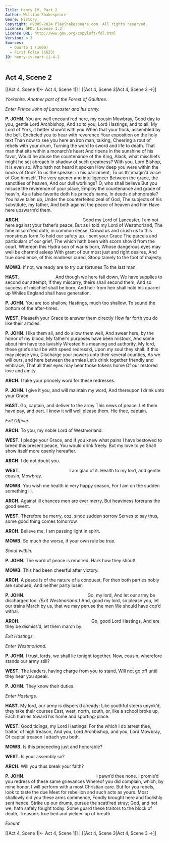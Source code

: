 ```yaml
---
Title: Henry IV, Part 2
Author: William Shakespeare
Genre: History
Copyright: ©2005-2024 PlayShakespeare.com. All rights reserved.
License: GFDL License 1.3
License URL: http://www.gnu.org/copyleft/fdl.html
Version: 4.3
Sources:
  - Quarto 1 (1600)
  - First Folio (1623)
ID: henry-iv-part-ii-4-2
---
```


## Act 4, Scene 2
[[Act 4, Scene 1|← Act 4, Scene 1]] | [[Act 4, Scene 3|Act 4, Scene 3 →]]

*Yorkshire. Another part of the Forest of Gaultree.*

*Enter Prince John of Lancaster and his army.*

**P. JOHN.**
You are well encount’red here, my cousin Mowbray,
Good day to you, gentle Lord Archbishop,
And so to you, Lord Hastings, and to all.
My Lord of York, it better show’d with you
When that your flock, assembled by the bell,
Encircled you to hear with reverence
Your exposition on the holy text
Than now to see you here an iron man, talking,
Cheering a rout of rebels with your drum,
Turning the word to sword and life to death.
That man that sits within a monarch’s heart
And ripens in the sunshine of his favor,
Would he abuse the countenance of the King,
Alack, what mischiefs might he set abroach
In shadow of such greatness? With you, Lord Bishop,
It is even so. Who hath not heard it spoken
How deep you were within the books of God?
To us the speaker in his parliament,
To us th’ imagin’d voice of God himself,
The very opener and intelligencer
Between the grace, the sanctities of heaven,
And our dull workings? O, who shall believe
But you misuse the reverence of your place,
Employ the countenance and grace of heav’n,
As a false favorite doth his prince’s name,
In deeds dishonorable? You have ta’en up,
Under the counterfeited zeal of God,
The subjects of his substitute, my father,
And both against the peace of heaven and him
Have here upswarm’d them.

**ARCH.**
              Good my Lord of Lancaster,
I am not here against your father’s peace,
But as I told my Lord of Westmorland,
The time misord’red doth, in common sense,
Crowd us and crush us to this monstrous form
To hold our safety up. I sent your Grace
The parcels and particulars of our grief,
The which hath been with scorn shov’d from the court,
Whereon this Hydra son of war is born,
Whose dangerous eyes may well be charm’d asleep
With grant of our most just and right desires,
And true obedience, of this madness cured,
Stoop tamely to the foot of majesty.

**MOWB.**
If not, we ready are to try our fortunes
To the last man.

**HAST.**
        And though we here fall down,
We have supplies to second our attempt;
If they miscarry, theirs shall second them,
And so success of mischief shall be born,
And heir from heir shall hold his quarrel up
Whiles England shall have generation.

**P. JOHN.**
You are too shallow, Hastings, much too shallow,
To sound the bottom of the after-times.

**WEST.**
Pleaseth your Grace to answer them directly
How far forth you do like their articles.

**P. JOHN.**
I like them all, and do allow them well,
And swear here, by the honor of my blood,
My father’s purposes have been mistook,
And some about him have too lavishly
Wrested his meaning and authority.
My lord, these griefs shall be with speed redress’d,
Upon my soul they shall. If this may please you,
Discharge your powers unto their several counties,
As we will ours, and here between the armies
Let’s drink together friendly and embrace,
That all their eyes may bear those tokens home
Of our restored love and amity.

**ARCH.**
I take your princely word for these redresses.

**P. JOHN.**
I give it you, and will maintain my word,
And thereupon I drink unto your Grace.

**HAST.**
Go, captain, and deliver to the army
This news of peace. Let them have pay, and part.
I know it will well please them. Hie thee, captain.

*Exit Officer.*

**ARCH.**
To you, my noble Lord of Westmorland.

**WEST.**
I pledge your Grace, and if you knew what pains
I have bestowed to breed this present peace,
You would drink freely. But my love to ye
Shall show itself more openly hereafter.

**ARCH.**
I do not doubt you.

**WEST.**
           I am glad of it.
Health to my lord, and gentle cousin, Mowbray.

**MOWB.**
You wish me health in very happy season,
For I am on the sudden something ill.

**ARCH.**
Against ill chances men are ever merry,
But heaviness foreruns the good event.

**WEST.**
Therefore be merry, coz, since sudden sorrow
Serves to say thus, some good thing comes tomorrow.

**ARCH.**
Believe me, I am passing light in spirit.

**MOWB.**
So much the worse, if your own rule be true.

*Shout within.*

**P. JOHN.**
The word of peace is rend’red. Hark how they shout!

**MOWB.**
This had been cheerful after victory.

**ARCH.**
A peace is of the nature of a conquest,
For then both parties nobly are subdued,
And neither party loser.

**P. JOHN.**
              Go, my lord,
And let our army be discharged too.
*(Exit Westmorland.)*
And, good my lord, so please you, let our trains
March by us, that we may peruse the men
We should have cop’d withal.

**ARCH.**
                Go, good Lord Hastings,
And ere they be dismiss’d, let them march by.

*Exit Hastings.*

*Enter Westmorland.*

**P. JOHN.**
I trust, lords, we shall lie tonight together.
Now, cousin, wherefore stands our army still?

**WEST.**
The leaders, having charge from you to stand,
Will not go off until they hear you speak.

**P. JOHN.**
They know their duties.

*Enter Hastings.*

**HAST.**
My lord, our army is dispers’d already:
Like youthful steers unyok’d, they take their courses
East, west, north, south, or, like a school broke up,
Each hurries toward his home and sporting-place.

**WEST.**
Good tidings, my Lord Hastings! For the which
I do arrest thee, traitor, of high treason,
And you, Lord Archbishop, and you, Lord Mowbray,
Of capital treason I attach you both.

**MOWB.**
Is this proceeding just and honorable?

**WEST.**
Is your assembly so?

**ARCH.**
Will you thus break your faith?

**P. JOHN.**
                I pawn’d thee none.
I promis’d you redress of these same grievances
Whereof you did complain, which, by mine honor,
I will perform with a most Christian care.
But for you rebels, look to taste the due
Meet for rebellion and such acts as yours.
Most shallowly did you these arms commence,
Fondly brought here and foolishly sent hence.
Strike up our drums, pursue the scatt’red stray;
God, and not we, hath safely fought today.
Some guard these traitors to the block of death,
Treason’s true bed and yielder-up of breath.

*Exeunt.*

[[Act 4, Scene 1|← Act 4, Scene 1]] | [[Act 4, Scene 3|Act 4, Scene 3 →]]
